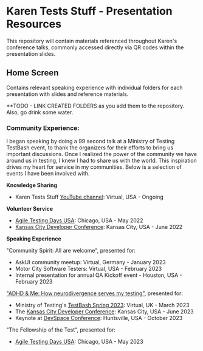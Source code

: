 # Karen Tests Stuff - Presentation Resources
This repository will contain materials referenced throughout Karen's conference talks, commonly accessed directly via QR codes within the presentation slides.

## Home Screen
Contains relevant speaking experience with individual folders for each presentation with slides and reference materials.

**TODO - LINK CREATED FOLDERS as you add them to the repository. Also, go drink some water.

### Community Experience:
I began speaking by doing a 99 second talk at a Ministry of Testing TestBash event, to thank the organizers for their efforts to bring us important discussions. Once I realized the power of the community we have around us in testing, I knew I had to share us with the world. This inspiration drives my heart for service in my communities. Below is a selection of events I have been involved with.

**Knowledge Sharing**

- Karen Tests Stuff [YouTube channel](https://www.youtube.com/channel/UCaILiR0XEzf0Y1QvibzybCQ): Virtual, USA - Ongoing

**Volunteer Service**

- [Agile Testing Days USA](https://agiletestingdays.us/): Chicago, USA - May 2022
- [Kansas City Developer Conference](https://www.kcdc.info/): Kansas City, USA - June 2022

**Speaking Experience**

"Community Spirit: All are welcome", presented for:
- AskUI community meetup: Virtual, Germany - January 2023
- Motor City Software Testers: Virtual, USA - February 2023
- Internal presentation for annual QA Kickoff event - Houston, USA - February 2023

["ADHD & Me: How neurodivergence serves my testing"](https://github.com/KarenTestsStuff/PresentationResources/tree/main/ADHD_%26_Me#adhd--me-how-neurodivergence-serves-my-testing), presented for:
- Ministry of Testing's [TestBash Spring 2023](https://www.ministryoftesting.com/events/testbash-spring-2023): Virtual, UK - March 2023
- The [Kansas City Developer Conference](https://www.kcdc.info/): Kansas City, USA - June 2023
- Keynote at [DevSpace Conference](https://www.devspaceconf.com/): Huntsville, USA - October 2023

"The Fellowship of the Test", presented for:
- [Agile Testing Days USA](https://agiletestingdays.us/): Chicago, USA - May 2023
